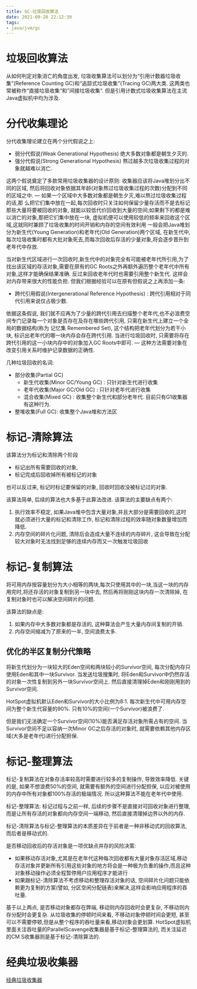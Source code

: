 ```yaml
---
title: GC-垃圾回收算法
date: 2021-09-20 22:12:39
tags: 
- java/jvm/gc
---
```




# 垃圾回收算法

从如何判定对象消亡的角度出发, 垃圾收集算法可以划分为“引用计数器垃圾收集”(Reference Counting GC)和“追踪式垃圾收集”(Tracing GC)两大类. 这两类也常被称作“直接垃圾收集“和”间接垃圾收集“. 但是引用计数式垃圾收集算法在主流Java虚拟机中均为涉及.

<!--more-->

# 分代收集理论

分代收集理论建立在两个分代假说之上:

- 弱分代假说(Weak Generational Hypothesis) 绝大多数对象都是朝生夕灭的.
- 强分代假说(Strong Generational Hypothesis) 熬过越多次垃圾收集过程的对象就越难以消亡.

这两个假说奠定了多款常用垃圾收集器的设计原则: 收集器应该将Java堆划分出不同的区域, 然后将回收对象依据其年龄(对象熬过垃圾收集过程的次数)分配到不同的区域之中. — 如果一个区域中大多数对象都是朝生夕灭,难以熬过垃圾收集过程的话,那
么把它们集中放在一起,每次回收时只关注如何保留少量存活而不是去标记那些大量将要被回收的对象, 就能以较低代价回收到大量的空间;如果剩下的都是难以消亡的对象,那把它们集中放在一块, 虚拟机便可以使用较低的频率来回收这个区域,这就同时兼顾了垃圾收集的时间开销和内存的空间有效利用
一般会把Java堆划分为新生代(Young Generation)和老年代(Old Generation)两个区域, 在新生代中,每次垃圾收集时都有大批对象死去,而每次回收后存活的少量对象,将会逐步晋升到老年代中存放.

当对新生代区域进行一次回收时,新生代中的对象完全有可能被老年代所引用,为了找出该区域的存活对象,需要在原有的GC Roots之外再额外遍历整个老年代中所有对象,这样才能确保结果准确. 反过来回收老年代时也需要引用整个新生代. 这样会对内存带来很大的性能负担. 但我们根据经验可以在原有但假说之上再添加一条:

- 跨代引用假说(Intergenerational Reference Hypothesis) : 跨代引用相对于同代引用来说仅占极少数.

依据这条假说, 我们就不应再为了少量的跨代引用去扫描整个老年代,也不必浪费空间专门记录每一个对象是否存在及存在哪些跨代引用, 只需在新生代上建立一个全局的数据结构(称为 记忆集 Remembered Set), 这个结构把老年代划分为若干小块, 标识出老年代的哪一块内存会存在跨代引用. 当进行垃圾回收时, 只需要将存在跨代引用的这一小块内存中的对象加入GC Roots中即可. — 这种方法需要对象在改变引用关系时维护记录数据的正确性.

几种垃圾回收的名词:

- 部分收集(Partial GC)
    - 新生代收集(Minor GC/Young GC) : 只针对新生代进行收集
    - 老年代收集(Major GC/Old GC) : 只针对老年代进行收集
    - 混合收集(Mixed GC) : 收集整个新生代和部分老年代. 目前只有G1收集器有这种行为.
- 整堆收集(Full GC): 收集整个Java堆和方法区

# 标记-清除算法

该算法分为标记和清除两个阶段

- 标记出所有需要回收的对象,
- 标记完成后回收掉所有被标记的对象

也可以反过来, 标记时标记要保留的对象, 回收时回收没被标记过的对象.

该算法简单, 后续的算法也大多基于此算法改进. 该算法的主要缺点有两个:

1. 执行效率不稳定, 如果Java堆中包含大量对象,并且大部分是需要回收的,这时就必须进行大量的标记和清除工作, 标记和清除过程的效率随对象数量增加而降低.
2. 内存空间的碎片化问题, 清除后会造成大量不连续的内存碎片, 这会导致在分配较大对象时无法找到足够的连续内存而又一次触发垃圾回收

# 标记-复制算法

将可用内存按容量划分为大小相等的两块,每次只使用其中的一块,当这一块的内存用完时,将还存活的对象复制到另一块中去, 然后再将刚刚这块内存一次清除掉, 在复制对象时也可以解决空间碎片的问题. 

该算法的缺点是:

1. 如果内存中大多数对象都是存活的, 这种算法会产生大量内存间复制的开销. 
2. 内存空间缩减为了原来的一半, 空间浪费太多.

## 优化的半区复制分代策略

将新生代划分为一块较大的Eden空间和两块较小的Survivor空间, 每次分配内存只使用Eden和其中一块Survivor. 当发送垃圾搜集时, 将Eden和Survivor中仍然存活的对象一次性复制到另外一块Survivor空间上. 然后直接清理掉Eden和刚刚用到的Survivor空间.

HotSpot虚拟机默认Eden和Survivor的大小比例为8:1. 每次新生代中可用内存空间为整个新生代容量的90%. 只有10%的空间(一个Survivor)被浪费了.

但是我们无法确定一个Survivor空间(10%)能否满足存活对象所需占有的空间. 当Survivor空间不足以容纳一次Minor GC之后存活的对象时, 就需要依赖其他内存区域(大多是老年代)进行分配担保.

# 标记-整理算法

标记-复制算法在对象存活率较高时需要进行较多的复制操作, 导致效率降低. 关键的是, 如果不想浪费50%的空间, 就需要有额外的空间进行分配担保, 以应对被使用的内存中所有对象都100%存活的极端情况. 所以这种算法不能在老年代中使用.

标记-整理算法: 标记过程与之前一样, 后续的步骤不是直接对可回收对象进行整理, 而是让所有存活的对象都向内存空间一端移动, 然后直接清理掉边界以外的内存.

标记-清除算法与标记-整理算法的本质差异在于前者是一种非移动式的回收算法, 而后者是移动式的.

是否移动回收后的存活对象是一项优缺点并存的风险决策:

- 如果移动存活对象,尤其是在老年代这种每次回收都有大量对象存活区域,移动存活对象并更新所有引用这些对象的地方将会是一种极为负重的操作,而且这种对象移动操作必须全程暂停用户应用程序才能进行
- 如果跟标记-清除算法不考虑移动和整理存活对象的话, 空间碎片化问题只能依赖更为复制的方案(譬如, 分区空闲分配链表)来解决,这样会影响应用程序的吞吐量.

基于以上两点, 是否移动对象都存在弊端, 移动则内存回收时会更复杂, 不移动则内存分配时会更复杂. 从垃圾收集的停顿时间来看, 不移动对象停顿时间会更短, 甚至可以不需要停顿,但是从整个程序的吞吐量来看,移动对象会更划算. HotSpot虚拟机里面关注吞吐量的ParallelScavenge收集器是基于标记-整理算法的, 而关注延迟的CM S收集器则是基于标记-清除算法的.

# 经典垃圾收集器

[经典垃圾收集器](./经典垃圾收集器.md)